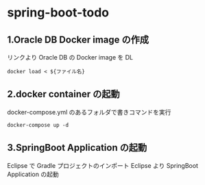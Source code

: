 # spring-boot-todo

## 1.Oracle DB Docker image の作成
   リンクより Oracle DB の Docker image を DL
   
   `docker load < ${ファイル名}`


## 2.docker container の起動
  docker-compose.yml のあるフォルダで書きコマンドを実行
  
  `docker-compose up -d`
  
  
## 3.SpringBoot Application の起動
   Eclipse で Gradle プロジェクトのインポート
   Eclipse より SpringBoot Application の起動
